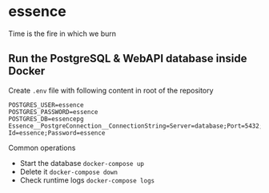 # essence
Time is the fire in which we burn

## Run the PostgreSQL & WebAPI database inside Docker
Create `.env` file with following content in root of the repository
```
POSTGRES_USER=essence
POSTGRES_PASSWORD=essence
POSTGRES_DB=essencepg
Essence__PostgreConnection__ConnectionString=Server=database;Port=5432;Database=essencepg;User Id=essence;Password=essence
```

Common operations
* Start the database `docker-compose up`
* Delete it `docker-compose down`
* Check runtime logs `docker-compose logs`
